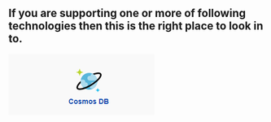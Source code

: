 ## If you are supporting one or more of following technologies then this is the right place to look in to.


![cosmons-edited.png](/.attachments/cosmons-edited-1cdc47f1-02a8-4a38-9a59-daccde8251d1.png)[](https://dev.azure.com/Supportability/Big%20Data/_wiki/wikis/Big-Data.wiki?pagePath=%2FDatabase%20POD%2FCosmosDB&pageId=212869&wikiVersion=GBwikiMaster)
